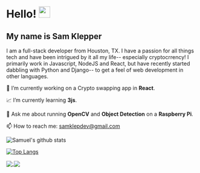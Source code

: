 
# Hello! <img src="https://raw.githubusercontent.com/MartinHeinz/MartinHeinz/master/wave.gif" width="30px"> 
## My name is Sam Klepper

I am a full-stack developer from Houston, TX. I have a passion for all things tech and have been intrigued by it all my life-- especially cryptocrrency! I primarily work in Javascript, NodeJS and React, but have recently started dabbling with Python and Django-- to get a feel of web development in other languages.

👔 I’m currently working on a Crypto swapping app in <strong>React</strong>.

📈 I’m currently learning <strong>3js</strong>.

💬 Ask me about running <strong>OpenCV</strong> and <strong>Object Detection</strong>  on a <strong>Raspberry Pi</strong>.

📫 How to reach me: <a href="mailto:samklepdev@gmial.com">samklepdev@gmail.com</a>


![Samuel's  github stats](https://github-readme-stats.vercel.app/api?username=samklep&show_icons=true&theme=cobalt)

[![Top Langs](https://github-readme-stats.vercel.app/api/top-langs/?username=samklep&show_icons=true&theme=cobalt)](https://github.com/samklep/github-readme-stats)


<a href="https://github.com/anuraghazra/github-readme-stats">
  <img align="center" src="https://github-readme-stats.vercel.app/api/pin/?username=samklep&repo=github-readme-stats" />
</a>
<a href="https://github.com/anuraghazra/convoychat">
  <img align="center" src="https://github-readme-stats.vercel.app/api/pin/?username=samklep&repo=convoychat" />
</a>

<!--
**SamKlep/SamKlep** is a ✨ _special_ ✨ repository because its `README.md` (this file) appears on your GitHub profile.

Here are some ideas to get you started:

- 🔭 I’m currently working on ...
- 🌱 I’m currently learning ...
- 👯 I’m looking to collaborate on ...
- 🤔 I’m looking for help with ...
- 💬 Ask me about ...
- 📫 How to reach me: ...
- 😄 Pronouns: ...
- ⚡ Fun fact: ...
-->
